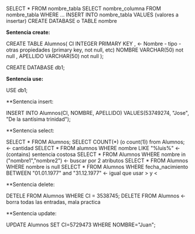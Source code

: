 SELECT * FROM nombre_tabla
SELECT nombre_columna FROM nombre_tabla WHERE ...
INSERT INTO nombre_tabla VALUES (valores a insertar)
CREATE DATABASE o TABLE nombre

**Sentencia create:**

CREATE TABLE Alumnos(
    CI INTEGER PRIMARY KEY , <- Nombre - tipo - otras propiedades (primary key, not null, etc)
    NOMBRE VARCHAR(50) not null ,
    APELLIDO VARCHAR(50) not null
);

CREATE DATABASE db1;

**Sentencia use:**

USE db1;

**Sentencia insert:

INSERT INTO Alumnos(CI, NOMBRE, APELLIDO)  VALUES(53749274, "Jose", "De la santísima trinidad");

**Sentencia select: 

SELECT * FROM Alumnos;
SELECT COUNT(*) (o count(1)) from Alumnos; <- cantidad
SELECT * FROM alumnos WHERE nombre LIKE "%luis%"  <- (contains) sentencia costosa
SELECT * FROM Alumnos WHERE nombre in ("nombre1","nombre2") <- buscar por 2 atributos
SELECT * FROM Alumnos WHERE nombre is null
SELECT * FROM Alumnos WHERE fecha_nacimiento BETWEEN "01.01.1977" and "31.12.1977" <- igual que usar > y <

**Sentencia delete:

DETELE FROM Alumnos WHERE CI = 3538745;
DELETE FROM Alumnos <- borra todas las entradas, mala practica


**Sentencia update:

UPDATE Alumnos SET CI=5729473 WHERE NOMBRE="Juan";